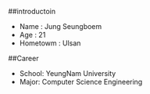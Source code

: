 ##introductoin
- Name : Jung Seungboem
- Age : 21
- Hometowm : Ulsan

##Career
- School: YeungNam University
- Major: Computer Science Engineering
